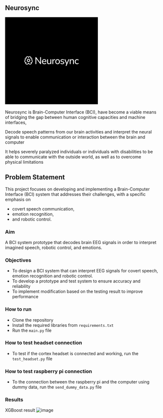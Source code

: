 ## Neurosync
![image](https://github.com/BCI-Nile/Neurosync/blob/3eca9142e0e26492b058d7fba56f1d615877358e/logo.png)

Neurosync is Brain-Computer Interface (BCI), have become a viable means of bridging the gap between human cognitive capacities and machine interfaces, 

Decode speech patterns from our brain activities and interpret the neural signals to enable communication or interaction between the brain and computer

It helps severely paralyzed individuals or individuals with disabilities to be able to communicate with the outside world, as well as to overcome physical limitations

## Problem Statement
This project focuses on developing and implementing a Brain-Computer Interface (BCI) system that addresses their  challenges, with a specific emphasis on 
- covert speech communication, 
- emotion recognition, 
- and robotic control.

### Aim
A BCI system prototype that decodes brain EEG signals in order to interpret imagined speech, robotic control, and emotions.

### Objectives
- To design a BCI system that can interpret EEG signals for covert speech, emotion recognition and robotic control.
- To develop a prototype and test system to ensure accuracy and reliability
- To implement modification based on the testing result to improve performance

### How to run
- Clone the repository
- Install the required libraries from `requirements.txt`
- Run the `main.py` file

### How to test headset connection
- To test if the cortex headset is connected and working, run the `test_headset.py` file

### How to test raspberry pi connection
- To the connection between the raspberry pi and the computer using dummy data, run the `send_dummy_data.py` file

### Results
XGBoost result
![image](https://github.com/BCI-Nile/BCI-Project/assets/171136286/ef2fd52e-50e0-4f59-bfad-8620fbde0f01)







